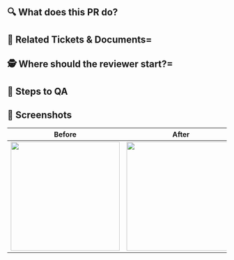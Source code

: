 ## 🔍 What does this PR do?
## 📖 Related Tickets & Documents=
## 🕵️ Where should the reviewer start?=
## 🚦 Steps to QA
## 📸 Screenshots
| Before | After |
| :---: | :---: |
|<img src="" width="250">|<img src="" width="250">|=
